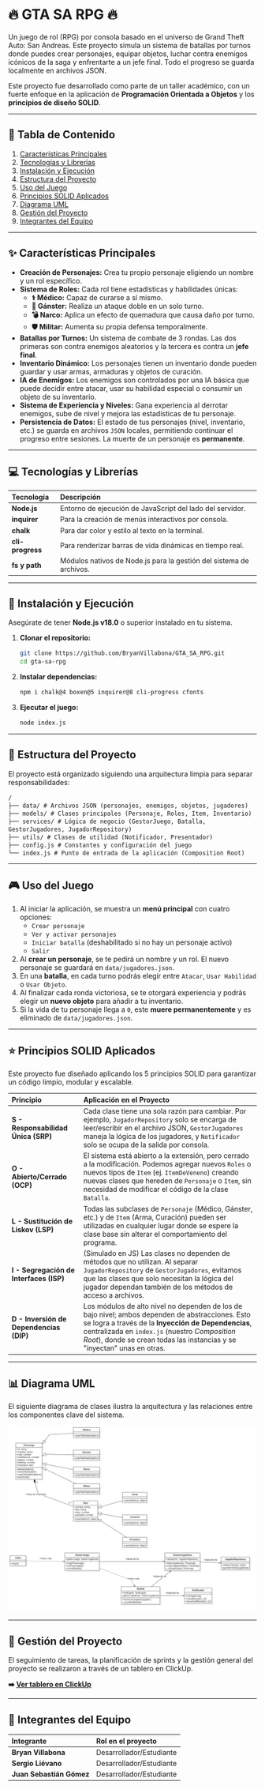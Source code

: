 # 🔥 GTA SA RPG 🔥

Un juego de rol (RPG) por consola basado en el universo de Grand Theft Auto: San Andreas. Este proyecto simula un sistema de batallas por turnos donde puedes crear personajes, equipar objetos, luchar contra enemigos icónicos de la saga y enfrentarte a un jefe final. Todo el progreso se guarda localmente en archivos JSON.

Este proyecto fue desarrollado como parte de un taller académico, con un fuerte enfoque en la aplicación de **Programación Orientada a Objetos** y los **principios de diseño SOLID**.

---

## 📜 Tabla de Contenido

1.  [Características Principales](#-características-principales)
2.  [Tecnologías y Librerías](#-tecnologías-y-librerías)
3.  [Instalación y Ejecución](#-instalación-y-ejecución)
4.  [Estructura del Proyecto](#-estructura-del-proyecto)
5.  [Uso del Juego](#-uso-del-juego)
6.  [Principios SOLID Aplicados](#-principios-solid-aplicados)
7.  [Diagrama UML](#-diagrama-uml)
8.  [Gestión del Proyecto](#-gestión-del-proyecto)
9.  [Integrantes del Equipo](#-integrantes-del-equipo)

---

## ✨ Características Principales

* **Creación de Personajes:** Crea tu propio personaje eligiendo un nombre y un rol específico.
* **Sistema de Roles:** Cada rol tiene estadísticas y habilidades únicas:
    * **⚕️ Médico:** Capaz de curarse a sí mismo.
    * **🔫 Gánster:** Realiza un ataque doble en un solo turno.
    * **💣 Narco:** Aplica un efecto de quemadura que causa daño por turno.
    * **🛡️ Militar:** Aumenta su propia defensa temporalmente.
* **Batallas por Turnos:** Un sistema de combate de 3 rondas. Las dos primeras son contra enemigos aleatorios y la tercera es contra un **jefe final**.
* **Inventario Dinámico:** Los personajes tienen un inventario donde pueden guardar y usar armas, armaduras y objetos de curación.
* **IA de Enemigos:** Los enemigos son controlados por una IA básica que puede decidir entre atacar, usar su habilidad especial o consumir un objeto de su inventario.
* **Sistema de Experiencia y Niveles:** Gana experiencia al derrotar enemigos, sube de nivel y mejora las estadísticas de tu personaje.
* **Persistencia de Datos:** El estado de tus personajes (nivel, inventario, etc.) se guarda en archivos `JSON` locales, permitiendo continuar el progreso entre sesiones. La muerte de un personaje es **permanente**.

---

## 💻 Tecnologías y Librerías

| Tecnología      | Descripción                                                |
| :-------------- | :--------------------------------------------------------- |
| **Node.js** | Entorno de ejecución de JavaScript del lado del servidor.    |
| **inquirer** | Para la creación de menús interactivos por consola.        |
| **chalk** | Para dar color y estilo al texto en la terminal.           |
| **cli-progress**| Para renderizar barras de vida dinámicas en tiempo real.   |
| **fs y path** | Módulos nativos de Node.js para la gestión del sistema de archivos. |

---

## 🚀 Instalación y Ejecución

Asegúrate de tener **Node.js v18.0** o superior instalado en tu sistema.

1.  **Clonar el repositorio:**
    ```bash
    git clone https://github.com/BryanVillabona/GTA_SA_RPG.git
    cd gta-sa-rpg
    ```

2.  **Instalar dependencias:**
    ```bash
    npm i chalk@4 boxen@5 inquirer@8 cli-progress cfonts
    ```

3.  **Ejecutar el juego:**
    ```bash
    node index.js
    ```

---

## 📁 Estructura del Proyecto

El proyecto está organizado siguiendo una arquitectura limpia para separar responsabilidades:

```
/ 
├── data/ # Archivos JSON (personajes, enemigos, objetos, jugadores) 
├── models/ # Clases principales (Personaje, Roles, Item, Inventario) 
├── services/ # Lógica de negocio (GestorJuego, Batalla, GestorJugadores, JugadorRepository) 
├── utils/ # Clases de utilidad (Notificador, Presentador) 
├── config.js # Constantes y configuración del juego 
└── index.js # Punto de entrada de la aplicación (Composition Root)
```
---

## 🎮 Uso del Juego

1.  Al iniciar la aplicación, se muestra un **menú principal** con cuatro opciones:
    * `Crear personaje`
    * `Ver y activar personajes`
    * `Iniciar batalla` (deshabilitado si no hay un personaje activo)
    * `Salir`
2.  Al **crear un personaje**, se te pedirá un nombre y un rol. El nuevo personaje se guardará en `data/jugadores.json`.
3.  En una **batalla**, en cada turno podrás elegir entre `Atacar`, `Usar Habilidad` o `Usar Objeto`.
4.  Al finalizar cada ronda victoriosa, se te otorgará experiencia y podrás elegir un **nuevo objeto** para añadir a tu inventario.
5.  Si la vida de tu personaje llega a `0`, este **muere permanentemente** y es eliminado de `data/jugadores.json`.

---

## ⭐ Principios SOLID Aplicados

Este proyecto fue diseñado aplicando los 5 principios SOLID para garantizar un código limpio, modular y escalable.

| Principio                             | Aplicación en el Proyecto                                                                                                                                                                                                                         |
| :------------------------------------ | :------------------------------------------------------------------------------------------------------------------------------------------------------------------------------------------------------------------------------------------------ |
| **S - Responsabilidad Única (SRP)** | Cada clase tiene una sola razón para cambiar. Por ejemplo, `JugadorRepository` solo se encarga de leer/escribir en el archivo JSON, `GestorJugadores` maneja la lógica de los jugadores, y `Notificador` solo se ocupa de la salida por consola.     |
| **O - Abierto/Cerrado (OCP)** | El sistema está abierto a la extensión, pero cerrado a la modificación. Podemos agregar nuevos `Roles` o nuevos tipos de `Item` (ej. `ItemDeVeneno`) creando nuevas clases que hereden de `Personaje` o `Item`, sin necesidad de modificar el código de la clase `Batalla`. |
| **L - Sustitución de Liskov (LSP)** | Todas las subclases de `Personaje` (Médico, Gánster, etc.) y de `Item` (Arma, Curación) pueden ser utilizadas en cualquier lugar donde se espere la clase base sin alterar el comportamiento del programa.                                           |
| **I - Segregación de Interfaces (ISP)** | (Simulado en JS) Las clases no dependen de métodos que no utilizan. Al separar `JugadorRepository` de `GestorJugadores`, evitamos que las clases que solo necesitan la lógica del jugador dependan también de los métodos de acceso a archivos. |
| **D - Inversión de Dependencias (DIP)** | Los módulos de alto nivel no dependen de los de bajo nivel; ambos dependen de abstracciones. Esto se logra a través de la **Inyección de Dependencias**, centralizada en `index.js` (nuestro *Composition Root*), donde se crean todas las instancias y se "inyectan" unas en otras. |

---

## 📊 Diagrama UML

El siguiente diagrama de clases ilustra la arquitectura y las relaciones entre los componentes clave del sistema.

![Diagrama UML](./docs/diagrama-UML.jpg)

---

## 🎯 Gestión del Proyecto

El seguimiento de tareas, la planificación de sprints y la gestión general del proyecto se realizaron a través de un tablero en ClickUp.

**➡️ [Ver tablero en ClickUp](https://link-del-tablero.com)**

---

## 👥 Integrantes del Equipo

| Integrante              | Rol en el proyecto                |
| :---------------------- | :-------------------------------- |
| **Bryan Villabona** | Desarrollador/Estudiante           |
| **Sergio Liévano** | Desarrollador/Estudiante |
| **Juan Sebastián Gómez**| Desarrollador/Estudiante      |